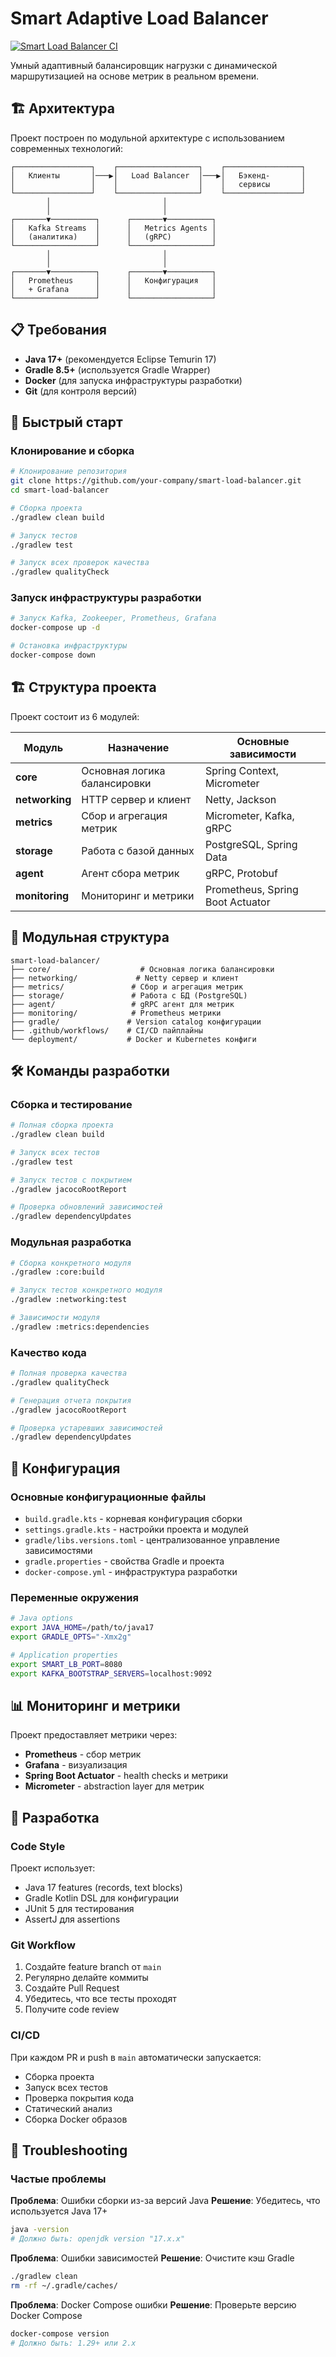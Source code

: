 # Smart Adaptive Load Balancer

[![Smart Load Balancer CI](https://github.com/your-company/smart-load-balancer/actions/workflows/ci.yml/badge.svg)](https://github.com/your-company/smart-load-balancer/actions/workflows/ci.yml)

Умный адаптивный балансировщик нагрузки с динамической маршрутизацией на основе метрик в реальном времени.

## 🏗 Архитектура

Проект построен по модульной архитектуре с использованием современных технологий:

```
┌─────────────────┐    ┌──────────────────┐    ┌─────────────────┐
│   Клиенты       │───▶│   Load Balancer  │───▶│   Бэкенд-       │
│                 │    │                  │    │   сервисы       │
└─────────────────┘    └──────────────────┘    └─────────────────┘
        │                         │
        │                         │
┌───────▼──────────┐      ┌───────▼──────────┐
│   Kafka Streams  │      │   Metrics Agents │
│   (аналитика)    │      │   (gRPC)         │
└──────────────────┘      └──────────────────┘
        │                         │
        │                         │
┌───────▼──────────┐      ┌───────▼──────────┐
│   Prometheus     │      │   Конфигурация   │
│   + Grafana      │      │                  │
└──────────────────┘      └──────────────────┘
```

## 📋 Требования

- **Java 17+** (рекомендуется Eclipse Temurin 17)
- **Gradle 8.5+** (используется Gradle Wrapper)
- **Docker** (для запуска инфраструктуры разработки)
- **Git** (для контроля версий)

## 🚀 Быстрый старт

### Клонирование и сборка

```bash
# Клонирование репозитория
git clone https://github.com/your-company/smart-load-balancer.git
cd smart-load-balancer

# Сборка проекта
./gradlew clean build

# Запуск тестов
./gradlew test

# Запуск всех проверок качества
./gradlew qualityCheck
```

### Запуск инфраструктуры разработки

```bash
# Запуск Kafka, Zookeeper, Prometheus, Grafana
docker-compose up -d

# Остановка инфраструктуры
docker-compose down
```

## 🏗️ Структура проекта

Проект состоит из 6 модулей:

| Модуль | Назначение | Основные зависимости |
|--------|------------|---------------------|
| **core** | Основная логика балансировки | Spring Context, Micrometer |
| **networking** | HTTP сервер и клиент | Netty, Jackson |
| **metrics** | Сбор и агрегация метрик | Micrometer, Kafka, gRPC |
| **storage** | Работа с базой данных | PostgreSQL, Spring Data |
| **agent** | Агент сбора метрик | gRPC, Protobuf |
| **monitoring** | Мониторинг и метрики | Prometheus, Spring Boot Actuator |

## 📁 Модульная структура

```
smart-load-balancer/
├── core/                    # Основная логика балансировки
├── networking/             # Netty сервер и клиент
├── metrics/               # Сбор и агрегация метрик
├── storage/               # Работа с БД (PostgreSQL)
├── agent/                 # gRPC агент для метрик
├── monitoring/            # Prometheus метрики
├── gradle/               # Version catalog конфигурации
├── .github/workflows/    # CI/CD пайплайны
└── deployment/           # Docker и Kubernetes конфиги
```

## 🛠️ Команды разработки

### Сборка и тестирование

```bash
# Полная сборка проекта
./gradlew clean build

# Запуск всех тестов
./gradlew test

# Запуск тестов с покрытием
./gradlew jacocoRootReport

# Проверка обновлений зависимостей
./gradlew dependencyUpdates
```

### Модульная разработка

```bash
# Сборка конкретного модуля
./gradlew :core:build

# Запуск тестов конкретного модуля
./gradlew :networking:test

# Зависимости модуля
./gradlew :metrics:dependencies
```

### Качество кода

```bash
# Полная проверка качества
./gradlew qualityCheck

# Генерация отчета покрытия
./gradlew jacocoRootReport

# Проверка устаревших зависимостей
./gradlew dependencyUpdates
```

## 🔧 Конфигурация

### Основные конфигурационные файлы

- `build.gradle.kts` - корневая конфигурация сборки
- `settings.gradle.kts` - настройки проекта и модулей
- `gradle/libs.versions.toml` - централизованное управление зависимостями
- `gradle.properties` - свойства Gradle и проекта
- `docker-compose.yml` - инфраструктура разработки

### Переменные окружения

```bash
# Java options
export JAVA_HOME=/path/to/java17
export GRADLE_OPTS="-Xmx2g"

# Application properties
export SMART_LB_PORT=8080
export KAFKA_BOOTSTRAP_SERVERS=localhost:9092
```

## 📊 Мониторинг и метрики

Проект предоставляет метрики через:

- **Prometheus** - сбор метрик
- **Grafana** - визуализация
- **Spring Boot Actuator** - health checks и метрики
- **Micrometer** - abstraction layer для метрик

## 🤝 Разработка

### Code Style

Проект использует:
- Java 17 features (records, text blocks)
- Gradle Kotlin DSL для конфигурации
- JUnit 5 для тестирования
- AssertJ для assertions

### Git Workflow

1. Создайте feature branch от `main`
2. Регулярно делайте коммиты
3. Создайте Pull Request
4. Убедитесь, что все тесты проходят
5. Получите code review

### CI/CD

При каждом PR и push в `main` автоматически запускается:
- Сборка проекта
- Запуск всех тестов
- Проверка покрытия кода
- Статический анализ
- Сборка Docker образов

## 🐛 Troubleshooting

### Частые проблемы

**Проблема**: Ошибки сборки из-за версий Java
**Решение**: Убедитесь, что используется Java 17+

```bash
java -version
# Должно быть: openjdk version "17.x.x"
```

**Проблема**: Ошибки зависимостей
**Решение**: Очистите кэш Gradle

```bash
./gradlew clean
rm -rf ~/.gradle/caches/
```

**Проблема**: Docker Compose ошибки
**Решение**: Проверьте версию Docker Compose

```bash
docker-compose version
# Должно быть: 1.29+ или 2.x
```

